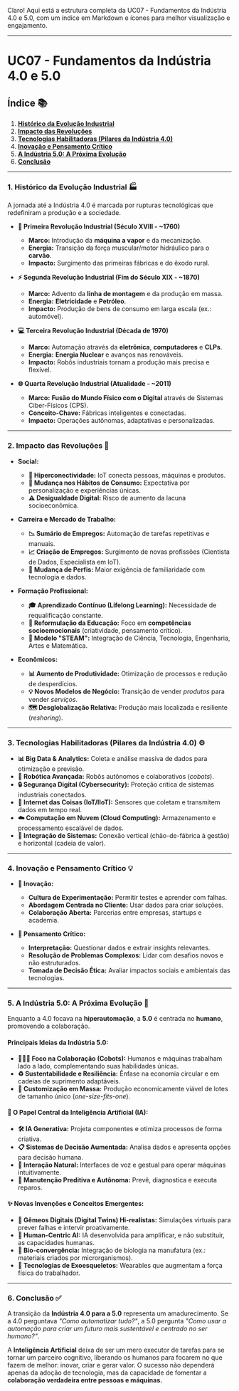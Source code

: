 Claro! Aqui está a estrutura completa da UC07 - Fundamentos da Indústria 4.0 e 5.0, com um índice em Markdown e ícones para melhor visualização e engajamento.

---

# **UC07 - Fundamentos da Indústria 4.0 e 5.0**

## **Índice** 📚

1.  [**Histórico da Evolução Industrial**](#1-histórico-da-evolução-industrial-)
2.  [**Impacto das Revoluções**](#2-impacto-das-revoluções-)
3.  [**Tecnologias Habilitadoras (Pilares da Indústria 4.0)**](#3-tecnologias-habilitadoras-pilares-da-indústria-40-)
4.  [**Inovação e Pensamento Crítico**](#4-inovação-e-pensamento-crítico-)
5.  [**A Indústria 5.0: A Próxima Evolução**](#5-a-indústria-50-a-próxima-evolução-)
6.  [**Conclusão**](#6-conclusão-)

---

### **1. Histórico da Evolução Industrial** 🏭

A jornada até a Indústria 4.0 é marcada por rupturas tecnológicas que redefiniram a produção e a sociedade.

*   **🤖 Primeira Revolução Industrial (Século XVIII - ~1760)**
    *   **Marco:** Introdução da **máquina a vapor** e da mecanização.
    *   **Energia:** Transição da força muscular/motor hidráulico para o **carvão**.
    *   **Impacto:** Surgimento das primeiras fábricas e do êxodo rural.

*   **⚡ Segunda Revolução Industrial (Fim do Século XIX - ~1870)**
    *   **Marco:** Advento da **linha de montagem** e da produção em massa.
    *   **Energia:** **Eletricidade** e **Petróleo**.
    *   **Impacto:** Produção de bens de consumo em larga escala (ex.: automóvel).

*   **💻 Terceira Revolução Industrial (Década de 1970)**
    *   **Marco:** Automação através da **eletrônica**, **computadores** e **CLPs**.
    *   **Energia:** **Energia Nuclear** e avanços nas renováveis.
    *   **Impacto:** Robôs industriais tornam a produção mais precisa e flexível.

*   **🌐 Quarta Revolução Industrial (Atualidade - ~2011)**
    *   **Marco:** **Fusão do Mundo Físico com o Digital** através de Sistemas Ciber-Físicos (CPS).
    *   **Conceito-Chave:** Fábricas inteligentes e conectadas.
    *   **Impacto:** Operações autônomas, adaptativas e personalizadas.

---

### **2. Impacto das Revoluções** 🔄

*   **Social:**
    *   **👥 Hiperconectividade:** IoT conecta pessoas, máquinas e produtos.
    *   **🛒 Mudança nos Hábitos de Consumo:** Expectativa por personalização e experiências únicas.
    *   **⚠️ Desigualdade Digital:** Risco de aumento da lacuna socioeconômica.

*   **Carreira e Mercado de Trabalho:**
    *   **📉 Sumário de Empregos:** Automação de tarefas repetitivas e manuais.
    *   **📈 Criação de Empregos:** Surgimento de novas profissões (Cientista de Dados, Especialista em IoT).
    *   **🔄 Mudança de Perfis:** Maior exigência de familiaridade com tecnologia e dados.

*   **Formação Profissional:**
    *   **🎓 Aprendizado Contínuo (Lifelong Learning):** Necessidade de requalificação constante.
    *   **🧠 Reformulação da Educação:** Foco em **competências socioemocionais** (criatividade, pensamento crítico).
    *   **🔬 Modelo "STEAM":** Integração de Ciência, Tecnologia, Engenharia, Artes e Matemática.

*   **Econômicos:**
    *   **📊 Aumento de Produtividade:** Otimização de processos e redução de desperdícios.
    *   **💡 Novos Modelos de Negócio:** Transição de vender *produtos* para vender *serviços*.
    *   **🗺️ Desglobalização Relativa:** Produção mais localizada e resiliente (*reshoring*).

---

### **3. Tecnologias Habilitadoras (Pilares da Indústria 4.0)** ⚙️

*   **📊 Big Data & Analytics:** Coleta e análise massiva de dados para otimização e previsão.
*   **🤖 Robótica Avançada:** Robôs autônomos e colaborativos (*cobots*).
*   **🔒 Segurança Digital (Cybersecurity):** Proteção crítica de sistemas industriais conectados.
*   **📶 Internet das Coisas (IoT/IIoT):** Sensores que coletam e transmitem dados em tempo real.
*   **☁️ Computação em Nuvem (Cloud Computing):** Armazenamento e processamento escalável de dados.
*   **🔗 Integração de Sistemas:** Conexão vertical (chão-de-fábrica à gestão) e horizontal (cadeia de valor).

---

### **4. Inovação e Pensamento Crítico** 💡

*   **🚀 Inovação:**
    *   **Cultura de Experimentação:** Permitir testes e aprender com falhas.
    *   **Abordagem Centrada no Cliente:** Usar dados para criar soluções.
    *   **Colaboração Aberta:** Parcerias entre empresas, startups e academia.

*   **🤔 Pensamento Crítico:**
    *   **Interpretação:** Questionar dados e extrair insights relevantes.
    *   **Resolução de Problemas Complexos:** Lidar com desafios novos e não estruturados.
    *   **Tomada de Decisão Ética:** Avaliar impactos sociais e ambientais das tecnologias.

---

### **5. A Indústria 5.0: A Próxima Evolução** 🤝

Enquanto a 4.0 focava na **hiperautomação**, a **5.0** é centrada no **humano**, promovendo a colaboração.

#### **Principais Ideias da Indústria 5.0:**

*   **👨‍💼🤖 Foco na Colaboração (Cobots):** Humanos e máquinas trabalham lado a lado, complementando suas habilidades únicas.
*   **♻️ Sustentabilidade e Resiliência:** Ênfase na economia circular e em cadeias de suprimento adaptáveis.
*   **🎨 Customização em Massa:** Produção economicamente viável de lotes de tamanho único (*one-size-fits-one*).

#### **🧠 O Papel Central da Inteligência Artificial (IA):**

*   **🛠️ IA Generativa:** Projeta componentes e otimiza processos de forma criativa.
*   **📋 Sistemas de Decisão Aumentada:** Analisa dados e apresenta opções para decisão humana.
*   **🎤 Interação Natural:** Interfaces de voz e gestual para operar máquinas intuitivamente.
*   **🔧 Manutenção Preditiva e Autônoma:** Prevê, diagnostica e executa reparos.

#### **✨ Novas Invenções e Conceitos Emergentes:**

*   **👥 Gêmeos Digitais (Digital Twins) Hi-realistas:** Simulações virtuais para prever falhas e intervir proativamente.
*   **🧠 Human-Centric AI:** IA desenvolvida para amplificar, e não substituir, as capacidades humanas.
*   **🧪 Bio-convergência:** Integração de biologia na manufatura (ex.: materiais criados por microrganismos).
*   **🦿 Tecnologias de Exoesqueletos:** Wearables que augmentam a força física do trabalhador.

---

### **6. Conclusão** ✅

A transição da **Indústria 4.0 para a 5.0** representa um amadurecimento. Se a 4.0 perguntava *"Como automatizar tudo?"*, a 5.0 pergunta *"Como usar a automação para criar um futuro mais sustentável e centrado no ser humano?"*.

A **Inteligência Artificial** deixa de ser um mero executor de tarefas para se tornar um parceiro cognitivo, liberando os humanos para focarem no que fazem de melhor: inovar, criar e gerar valor. O sucesso não dependerá apenas da adoção de tecnologia, mas da capacidade de fomentar a **colaboração verdadeira entre pessoas e máquinas.**


